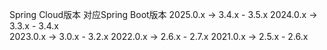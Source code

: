 Spring Cloud版本    对应Spring Boot版本
2025.0.x     ->    3.4.x - 3.5.x
2024.0.x     ->    3.3.x - 3.4.x  
2023.0.x     ->    3.0.x - 3.2.x
2022.0.x     ->    2.6.x - 2.7.x
2021.0.x     ->    2.5.x - 2.6.x